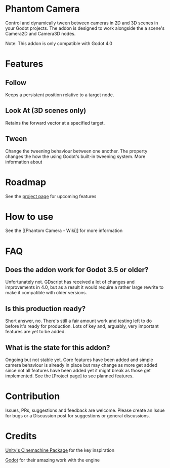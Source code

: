 # Phantom Camera

Control and dynamically tween between cameras in 2D and 3D scenes in your Godot projects.
The addon is designed to work alongside the a scene's Camera2D and Camera3D nodes.

Note: This addon is only compatible with Godot 4.0

# Features
## Follow
Keeps a persistent position relative to a target node.

## Look At (3D scenes only)
Retains the forward vector at a specified target.

## Tween
Change the tweening behaviour between one another. The property changes the   how the using Godot's built-in tweening system. More information about  

# Roadmap
See the [project page](https://github.com/users/MarcusSkov/projects/3/views/8) for upcoming features

# How to use
See the [[Phantom Camera - Wiki]] for more information

# FAQ
## Does the addon work for Godot 3.5 or older?
Unfortunately not. GDscript has received a lot of changes and improvements in 4.0, but as a result it would require a rather large rewrite to make it compatible with older versions.

## Is this production ready?
Short answer, no. There's still a fair amount work and testing left to do before it's ready for production. Lots of key and, arguably, very important features are yet to be added.

## What is the state for this addon?
Ongoing but not stable yet. Core features have been added and simple camera behaviour is already in place but may change as more get added since not all features have been added yet it might break as those get implemented. See the [Project page] to see planned features.

# Contribution
Issues, PRs, suggestions and feedback are welcome. Please create an Issue for bugs or a Discussion post for suggestions or general discussions.

# Credits
[Unity's Cinemachine Package](https://unity.com/unity/features/editor/art-and-design/cinemachine) for the key inspiration

[Godot](https://godotengine.org/) for their amazing work with the engine
